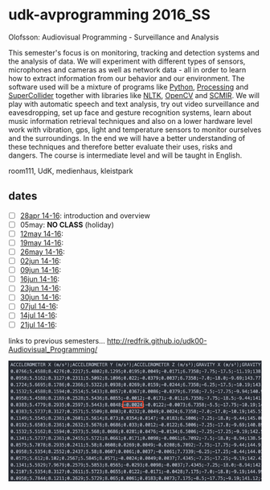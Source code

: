 udk-avprogramming 2016_SS
=========================

Olofsson: Audiovisual Programming - Surveillance and Analysis

This semester's focus is on monitoring, tracking and detection systems and the analysis of data. We will experiment with different types of sensors, microphones and cameras as well as network data - all in order to learn how to extract information from our behavior and our environment. The software used will be a mixture of programs like [Python](https://www.python.org), [Processing](http://processing.org) and [SuperCollider](http://supercollider.github.io) together with libraries like [NLTK](http://nltk.org), [OpenCV](http://opencv.org) and [SCMIR](http://composerprogrammer.com/research/scmir.pdf). We will play with automatic speech and text analysis, try out video surveillance and eavesdropping, set up face and gesture recognition systems, learn about music information retrieval techniques and also on a lower hardware level work with vibration, gps, light and temperature sensors to monitor ourselves and the surroundings. In the end we will have a better understanding of these techniques and therefore better evaluate their uses, risks and dangers. The course is intermediate level and will be taught in English.

room111, UdK, medienhaus, kleistpark

dates
-----
- [ ] [28apr 14-16](https://github.com/redFrik/udk14-Clicks_and_Cuts/tree/master/udk151105): introduction and overview
- [ ] 05may: **NO CLASS** (holiday)
- [ ] [12may 14-16](https://github.com/redFrik/udk14-Clicks_and_Cuts/tree/master/udk151119): 
- [ ] [19may 14-16](https://github.com/redFrik/udk14-Clicks_and_Cuts/tree/master/udk151126): 
- [ ] [26may 14-16](https://github.com/redFrik/udk14-Clicks_and_Cuts/tree/master/udk151203): 
- [ ] [02jun 14-16](https://github.com/redFrik/udk14-Clicks_and_Cuts/tree/master/udk151210): 
- [ ] [09jun 14-16](https://github.com/redFrik/udk14-Clicks_and_Cuts/tree/master/udk151217): 
- [ ] [16jun 14-16](https://github.com/redFrik/udk14-Clicks_and_Cuts/tree/master/udk151217): 
- [ ] [23jun 14-16](https://github.com/redFrik/udk14-Clicks_and_Cuts/tree/master/udk151217): 
- [ ] [30jun 14-16](https://github.com/redFrik/udk14-Clicks_and_Cuts/tree/master/udk151217): 
- [ ] [07jul 14-16](https://github.com/redFrik/udk14-Clicks_and_Cuts/tree/master/udk151217): 
- [ ] [14jul 14-16](https://github.com/redFrik/udk14-Clicks_and_Cuts/tree/master/udk151217): 
- [ ] [21jul 14-16](https://github.com/redFrik/udk14-Clicks_and_Cuts/tree/master/udk151217): 

links to previous semesters... <http://redfrik.github.io/udk00-Audiovisual_Programming/>

![surveillanceandanalysis](surveillanceandanalysis.png?raw=true "surveillanceandanalysis")
